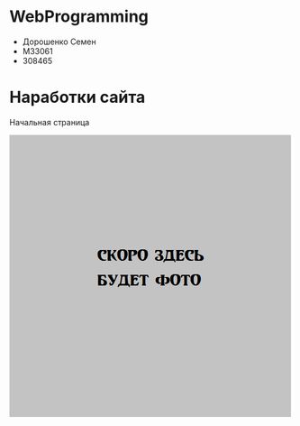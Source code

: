 # WebProgramming
* Дорошенко Семен 
* M33061
* 308465
# Наработки сайта 
Начальная страница 

![avatar](./preview/photo.png)

